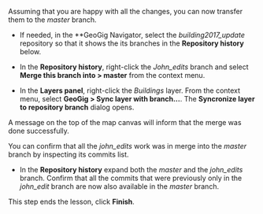 Assuming that you are happy with all the changes, you can now transfer
them to the *master* branch.

* If needed, in the **GeoGig Navigator, select the *building2017_update*
  repository so that it shows the its branches in the **Repository
  history** below.

* In the **Repository history**, right-click the *John_edits* branch and
  select **Merge this branch into > master** from the context menu.

* In the **Layers panel**, right-click the *Buildings* layer. From the
  context menu, select **GeoGig > Sync layer with branch...**. The
  **Syncronize layer to repository branch** dialog opens.

A message on the top of the map canvas will inform that the merge was
done successfully.

You can confirm that all the *john_edits* work was in merge into the
*master* branch by inspecting its commits list.

* In the **Repository history** expand both the *master* and the
  *john_edits* branch. Confirm that all the commits that were previously
  only in the *john_edit* branch are now also available in the *master*
  branch.

This step ends the lesson, click **Finish**.